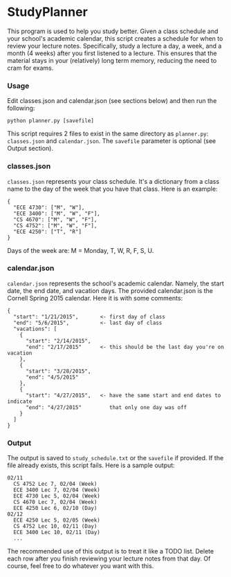 # StudyPlanner
This program is used to help you study better. Given a class schedule and your
school's academic calendar, this script creates a schedule for when to review
your lecture notes. Specifically, study a lecture a day, a week, and a month
(4 weeks) after you first listened to a lecture. This ensures that the material
stays in your (relatively) long term memory, reducing the need to cram for
exams.

### Usage
Edit classes.json and calendar.json (see sections below) and then run the
following:
```
python planner.py [savefile]
```
This script requires 2 files to exist in the same directory as `planner.py`:
`classes.json` and `calendar.json`. The `savefile` parameter is optional (see
 Output section).

### classes.json
`classes.json` represents your class schedule. It's a dictionary from a class
name to the day of the week that you have that class. Here is an example:

```
{
  "ECE 4730": ["M", "W"],
  "ECE 3400": ["M", "W", "F"],
  "CS 4670": ["M", "W", "F"],
  "CS 4752": ["M", "W", "F"],
  "ECE 4250": ["T", "R"]
}
```

Days of the week are: M = Monday, T, W, R, F, S, U.

### calendar.json

`calendar.json` represents the school's academic calendar. Namely, the start
date, the end date, and vacation days. The provided calendar.json is the
Cornell Spring 2015 calendar. Here it is with some comments:
```
{
  "start": "1/21/2015",       <- first day of class
  "end": "5/6/2015",          <- last day of class
  "vacations": [
    {
      "start": "2/14/2015",
      "end": "2/17/2015"      <- this should be the last day you're on vacation
    },
    {
      "start": "3/28/2015",
      "end": "4/5/2015"
    },
    {
      "start": "4/27/2015",   <- have the same start and end dates to indicate
      "end": "4/27/2015"         that only one day was off
    }
  ]
}
```

### Output
The output is saved to `study_schedule.txt` or the `savefile` if provided.
If the file already exists, this script fails. Here is a sample output:
```
02/11
  CS 4752 Lec 7, 02/04 (Week)
  ECE 3400 Lec 7, 02/04 (Week)
  ECE 4730 Lec 5, 02/04 (Week)
  CS 4670 Lec 7, 02/04 (Week)
  ECE 4250 Lec 6, 02/10 (Day)
02/12
  ECE 4250 Lec 5, 02/05 (Week)
  CS 4752 Lec 10, 02/11 (Day)
  ECE 3400 Lec 10, 02/11 (Day)
  ...
```
The recommended use of this output is to treat it like a TODO list. Delete
each row after you finish reviewing your lecture notes from that day.
Of course, feel free to do whatever you want with this.
